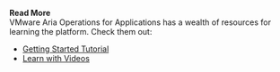 **Read More**<br/>
VMware Aria Operations for Applications has a wealth of resources for learning the platform. Check them out:

- [Getting Started Tutorial](https://docs.wavefront.com/tutorial_getting_started.html)
- [Learn with Videos](https://docs.wavefront.com/videos.html)
  
